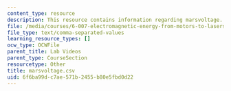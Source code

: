 ```yaml
---
content_type: resource
description: This resource contains information regarding marsvoltage.
file: /media/courses/6-007-electromagnetic-energy-from-motors-to-lasers-spring-2011/6f6ba99dc7ae571b2455b80e5fbd0d22_marsvoltage.csv
file_type: text/comma-separated-values
learning_resource_types: []
ocw_type: OCWFile
parent_title: Lab Videos
parent_type: CourseSection
resourcetype: Other
title: marsvoltage.csv
uid: 6f6ba99d-c7ae-571b-2455-b80e5fbd0d22
---
```

